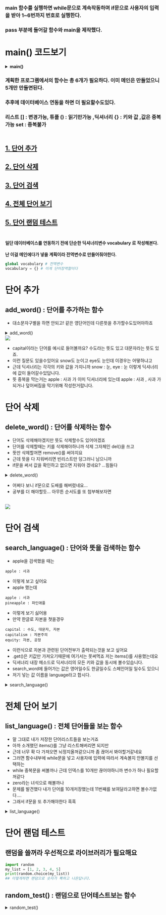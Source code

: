 ### main 함수를 실행하면 while문으로 계속작동하며 if문으로 사용자의 입력을 받아 1~6번까지 번호로 실행한다.
### pass 부분에 들어갈 함수와 main을 제작했다.
# main() 코드보기
<details>
<summary><b>main()</b></summary>
  
```python
def main():
    while True:
        print("\n영어 단어장 프로그램\n")
        print("1. 단어 추가")
        print("2. 단어 삭제")
        print("3. 단어 검색")
        print("4. 전체 단어 보기")
        print("5. 단어 랜덤 테스트")
        print("6. 종료")
        
        choice = input("원하시는 기능의 번호를 입력하세요: ")
        if choice == "1":
            pass
        elif choice == "2":
            pass
        elif choice == "3":
            pass
        elif choice == "4":
            pass
        elif choice == "5":
            pass
        elif choice == "6":
            print("프로그램을 종료합니다.")
            break
        else:
            print("잘못된 입력입니다. 다시 선택해주세요.")

if __name__ == "__main__":
    main()
```
</details>   

### 계획한 프로그램에서의 함수는 총 6개가 필요하다. 이미 메인은 만들었으니 5개만 만들면된다. <br>
### 추후에 데이터베이스 연동을 하면 더 필요할수도있다. <br>
### 리스트 [] : 변경가능, 튜플 () : 읽기만가능 ,딕셔너리 {} : 키와 값 ,값은 중복가능 set : 중복불가 <br><br>


## [ **1. 단어 추가**](#단어-추가)
## [ **2. 단어 삭제**](#단어-삭제)
## [ **3. 단어 검색**](#단어-검색)
## [ **4. 전체 단어 보기**](#전체-단어-보기)
## [ **5. 단어 랜덤 테스트**](#단어-랜덤-테스트)<br><br>

  
**일단 데이터베이스를 연동하기 전에 단순한 딕셔너리변수 vocabulary 로 작성해본다.<br><br>**
**난 이걸 메인에다가 넣을 계획이라 전역변수로 만들어줘야한다.**
```python
global vocabulary # 전역변수
vocabulary = {} # 이게 단어장역할이다
```
# 단어 추가
## add_word() : 단어를 추가하는 함수

- 대소문자구별을 하면 안되고!  같은 영단어인데 다른뜻을 추가할수도있어야하죠
  
<details>
<summary> add_word() </summary>
  
```python
def add_word():    # 단어 추가 함수를 만들어봅시다.

    word = input("추가할 단어를 입력하세요: ")
    meaning = input(f"{word}의 뜻을 입력하세요: ")

    word = word.lower()     # 대소문자 구별을 안해야하니까 이렇게 소문자로 싹다 변환해버립니다.

    if word in vocabulary:     # 만약에 이 영단어가 단어장에 있고
        if meaning not in vocabulary[word]:     # 같은 영단어인데 다른뜻을 추가하고 싶으면
            vocabulary[word].append(meaning)     # append를 이용해서 word키에 meaning값을
                                                 # vocabulary 딕셔너리에 추가해줍니다.
        else:     # 영단어가 단어장에있는데 중복되는 뜻을 적게되면
            print(f"'{meaning}' 은 중복되는 뜻이에요.")     # 라고 출력하게 됩니다. 
    else:     # 영단어가 없다면 이렇게 키와 값을 추가해줍니다.
        vocabulary[word] = [meaning]     # vocabulary 딕셔너리에 키와 값으로 저장
```
</details>   

<img src="https://github.com/fightmeat/photos/blob/d8d39e5f6f5f5168855c55abc115c3432ee5ba74/add.svg"/>

- capital이라는 단어를 예시로 들어볼까요? 수도라는 뜻도 있고 대문자라는 뜻도 있죠.
- 이런 질문도 있을수있어요 snow도 눈이고 eye도 눈인데 이경우는 어떻하냐고
- 근데 딕셔너리는 각각의 키와 값을 가지니까 snow : 눈, eye : 눈 이렇게 딕셔너리에 값이 들어갈수있답니다.
- 뜻 중복을 막는거는 apple : 사과 가 이미 딕셔너리에 있는데 apple : 사과 , 사과 가 되거나 덮어써짐을 막기위해 작성한거랍니다.
  
# 단어 삭제  
## delete_word() : 단어를 삭제하는 함수

- 단어도 삭제해야겠지만 뜻도 삭제할수도 있어야겠죠
- 단어를 삭제할때는 키를 삭제해야하니까 삭제 그자체인 del()을 쓰고
- 뜻만 삭제할꺼면 remove()를 써야지요
- 근데 뜻을 다 지워버리면 빈리스트만 덩그러니 남으니까
- if문을 써서 값을 확인하고 없으면 지워야 겠네요? ...힘들다
  
<details>
<summary> delete_word() </summary>
  
```python
def delete_word():
    word = input("삭제할 단어를 입력하세요: ")
    meaning = input(f"{word}의 뜻을 삭제하려면 뜻을 입력하세요 (전체 삭제는 그냥 Enter): ")

    if word in vocabulary:   # 일단 단어장에 단어가 있어야겠죠?
        if meaning:  # meaning을 사용자가 작성했을 경우!
            if meaning in vocabulary[word]: # if문으로 단어장 키의 값에 값인지를 확인하고
                vocabulary[word].remove(meaning) # 그녀석의 값인 뜻을 날려버려야겠죠?
                
                # 뜻이 0개가 되면 단어만 있는데 뜻이 없는 이상한 케이스가 생겨요 그래서
                if not vocabulary[word]: # 다시... if문으로 단어장의 word의 값이 없다면
                    del vocabulary[word] # del을 이용해서 키도 날려버리는거죠
            else:  # meaning을 사용자가 작성을 헀는데 그것이 없는 경우
                print(f"'{meaning}' 는 '{word}'의 뜻에 없어요.")
        else:    # meaning을 사용자가 적지않았을때!
            del vocabulary[word]   # 그냥 그 단어를 딕셔너리에서 날려버려요
    else:   # 없으니까 단어장에 없다고 표현을 해줘야겠네요?
        print(f"'{word}' 는 단어장에 없습니다.")
```
</details>  

- 어쩌다 보니 if문으로 도배를 해버렸네요...
- 공부를 더 해야할듯... 아무튼 순서도를 또 첨부해보자면
  
<br><img src="https://github.com/fightmeat/photos/blob/7947bc191c00dd2bfbf74d4ab6e03ba15ef5bd7d/del.svg"/><br>

# 단어 검색
## search_language() : 단어와 뜻을 검색하는 함수

- apple을 검색했을 때는
```
apple : 사과
```
- 이렇게 보고 싶어요
- apple 했는데
```
apple : 사과
pineapple : 파인애플
```
- 이렇게 보기 싫어용
- 만약 한글로 자본을 쳣을경우
```
capital : 수도, 대문자, 자본
capitalism : 자본주의
equity: 자본, 공정
```
- 이런식으로 자본과 관련된 단어전부가 출력되는것을 보고 싶어요
- .get()은 키값만 가져오기때문에 여기서는 못써먹죠 저는 items()를 사용했는데요
- 딕셔너리 내장 메소드로 딕셔너리의 모든 키와 값을 동시에 볼수있습니다.
- search_word에 들어가는 값은 영어일수도 한글일수도 스페인어일 일수도 있으니
- 저기 넣는 값 이름을 language라고 합시다.

<details>
<summary> search_language() </summary>
  
```python
def search_language():

    language = input("검색할 단어나 뜻을 입력하세요: ")
    # 출력을 키와 값으로 해야해서 결과를 담을 {}를 하나 만들어줍니다요
    # 어짜피 이 변수는 검색에서만 쓸테니까 걍 여따가 하나 맨들어봅시다
    results = {}
    
    # for문으로 딕셔너리의 키와 값을 (키1, 값1),(키2, 값2)이런식으로 돌려주는대 데이터가 커지면... 못쓸꺼같음
    # 만약 데이터베이스를 연동한다고 가정하면 코드를 왕창 수정해야할듯
    for word, meaning in vocabulary.items(): # 아까 설명했던 items() 단어장에서 (단어1,뜻1),(단어2,뜻2)
        # 제가 원하는 출력을 보려면 단어는 아에 같아야 저것만 나올껏이고 뜻은 같으면 for문 돌릴테니까 or를 쓰면 되겠죠
        # 만약 apple 입력시 pineapple까지 보고 싶다면야 if language in meaning만 하면 되겠죠
        if language == word or language in meaning:
            # 그리고 해당하는 키들을 아까 만들었던 results 딕셔너리에 할당해주고
            results[word] = meaning
    
    # 요거를 프린트하면 볼수있겠지요
    print(results)
```
</details>  

# 전체 단어 보기
## list_language() : 전체 단어들을 보는 함수 
- 말 그대로 내가 저장한 단어리스트들을 보는거죠
- 아까 소개했던 items()를 그냥 리스트해버리면 되지만
- 근데 너무 확 다 가져오면 뇌정지올꺼같으니까 좀 끊어서 봐야할거같네요
- 그러면 함수내부에 while문을 넣고 사용자에 입력에 따라서 계속볼지 안볼지를 선택하는
- while 중복문을 써볼까나 근데 인덱스를 10개만 끊어야하니까 변수가 하나 필요할꺼같다
- zero라는 녀석으로 해볼까나
- 문제를 발견했다 내가 단어를 10개저장했는데 11번째를 보여달라고하면 볼수가없다....
- 그래서 if문을 또 추가해야한다 흑흑

<details>
<summary> list_language() </summary>
  
```python
def list_language():
    zero = 0 # while문안에 있으면 초기화 된다. 밖으로 무빙
    while True:
        if zero < len(vocabulary): # len()은 목록의 길이를 볼수있는데 단어장목록길이보다 작으면 안되지요
                print(list(vocabulary.items())[zero:zero+10]) # 이렇게하면 10개 출력 파이썬은 끝이 -1이에요
                choice = input("\n10개 더? (y/n) : ") # 사용자 선택 받기 y Y 빼고는 다 메인으로 보내버려야겠다.
                choice = choice.lower()     # 소문자로 싹다 변환해주는 개발자의 배려
                if choice == 'y' : # 더 보고 싶으면 y or Y  
                    zero += 10   # zero에 10을 더하고 while문으로 돌아가면 인덱싱이 [10:20]
                                 # 틀린거같지만 파이썬은 끝이 -1이라 이게 맞다.                  
                else:
                    break 
        else:
            print("더 이상 단어가 없습니다.")
            break
```
</details>  
          
# 단어 랜덤 테스트
## 랜덤을 쓸꺼라 우선적으로 라이브러리가 필요해요

```python
import random
my_list = [1, 2, 3, 4, 5]
print(random.choice(my_list))
## 이렇게하면 랜덤으로 숫자가 뾱하고 나온답니다.
```

## random_test() : 랜덤으로 단어테스트보는 함수

<details>
<summary> random_test() </summary>
  
```python

def random_test():
    if not vocabulary:  # vocabulary가 비어있으면 테스트를 못해용
        print("테스트할 단어가 없습니다. 먼저 단어를 추가해주세요.")
        return # 메뉴로 갑니다용

    word, meaning = random.choice(list(vocabulary.items()))  # random.choice를 통해서 단어와 뜻을 랜덤하게 가져오기
    # 주의할 점은 여기서의 meaning은 여러개의 뜻을 가진 변수랍니다. meanings를 쓸까하다가 meaning으로 통일했어요.
   
    # 50% 확률로 문제 유형 결정 (단어의 뜻 묻기 vs 뜻 보고 단어 맞추기)
    if random.choice([True, False]): # 이렇게 50퍼 확률로 나오게 만들수있답니다. 재밌죠?
        print(f"'{word}'의 뜻은 무엇인가요?")
        answer = input("뜻을 입력하세요 (메뉴로 돌아가려면 'exit' 입력, 여러 답을 입력할 때는 쉼표로 구분): ")
        if answer == "exit":
            return # exit 하면 메뉴로 나가지고
        answer_list = [_.lower() for _ in answer.split(',')]

        # 어려운 리스트내포방식 for문이에요...
        # 우리가 배웠던 split 함수죠 저기 안에 들어있는걸로 분리할수있어요 받은 답이 여러개면 쉼표 단위로 분리합니다.
        # 그 여러개 만큼 반복을 하는데 어짜피 저거 임시변수라 안쓰니까 _를 썼어요 수업에서 배웠답니다.
        # 그리고 이거 만들다가 안건데 그동안 바보같이 변수 = input() 하고나서  변수 = 변수.lower() 이렇게 썼는데
        # 변수 = input().lower()해도 소문자가 되버린답니다.
        # 예시로 equity는 자본,공정 이라는 뜻이있는데 문제로 나왔을때 "자본" 해도 정답 "공정" 해도 정답 "자본,공정" 해도 정답 이렇게 하려면
        # 우리가 배웠던 부분집합을 통해서 사용자의 답변이 meaning 리스트의 부분집합인지 확인하면 되겠죠?
        # 그리고 배웠던 set은 중복이 안된다고 했었죠 그래서 만약에 문제로 apple이 나왔는데 사용자가 사과,사과 이렇게 정답을 입력했다면
        # set(answer_list)를 하게 되면 사과만 남아서 처리하기 아주 좋아지겠죠? issubset()이라는건 부분집합이냐를 묻는거에요 true,false
        # 다른것도 있죠 isdigit()나 뭐 그런거
        # 그니까 이 if문은 사용자가 쓴 값이 부분집합맞냐고 묻는코드에요
        if set(answer_list).issubset(set(meaning)):
            print("정답입니다!") # 맞으면 정답
        else:
            print(f"틀렸습니다. '{word}'의 뜻은 '{', '.join(meaning)}' 입니다.")
        # join을 쓰면 equity를 예시로 들면 자본, 공정 이렇게 나와서 좋아용 안쓰면 자본공정 이렇게 나옴
    else:
        # 뜻을 보고 단어를 맞추는 문제
        selected_meaning = random.choice(meaning)  # 여러 뜻 중 하나를 랜덤하게 선택
        print(f"이 뜻을 가진 단어는 무엇인가요? : {selected_meaning}")
        answer = input("단어를 입력하세요 (메뉴로 돌아가려면 'exit' 입력): ").lower()
        if answer == "exit":
            return
        if answer == word:
            print("정답입니다!")
        else:
            print(f"틀렸습니다. 정답은 '{word}' 입니다.")

```
</details>  
